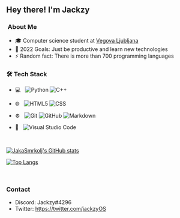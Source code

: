 <h2> Hey there! I'm Jackzy

<h3>&nbsp;About Me </h3>

- 🎓 Computer science student at [Vegova Ljubljana](https://www.vegova.si/)
- 🥅 2022 Goals: Just be productive and learn new technologies
- ⚡ Random fact: There is more than 700 programming languages 

<h3> 🛠 Tech Stack </h3>

- 💻 &nbsp;
  ![Python](https://img.shields.io/badge/-Python-333333?style=flat&logo=python)
  ![C++](https://img.shields.io/badge/-C++-333333?style=flat&logo=C%2B%2B&logoColor=00599C)
  
- 🌐 &nbsp;
  ![HTML5](https://img.shields.io/badge/-HTML5-333333?style=flat&logo=HTML5)
  ![CSS](https://img.shields.io/badge/-CSS-333333?style=flat&logo=CSS3&logoColor=1572B6)
- ⚙️ &nbsp;
  ![Git](https://img.shields.io/badge/-Git-333333?style=flat&logo=git)
  ![GitHub](https://img.shields.io/badge/-GitHub-333333?style=flat&logo=github)
  ![Markdown](https://img.shields.io/badge/-Markdown-333333?style=flat&logo=markdown)
- 🔧 &nbsp;
  ![Visual Studio Code](https://img.shields.io/badge/-Visual%20Studio%20Code-333333?style=flat&logo=visual-studio-code&logoColor=007ACC)

<br/>

[![JakaSmrkolj's GitHub stats](https://github-readme-stats.vercel.app/api?username=Jackzy05&show_icons=true&theme=radical)](https://github.com/anuraghazra/github-readme-stats)

[![Top Langs](https://github-readme-stats.vercel.app/api/top-langs/?username=Jackzy05&theme=radical)](https://github.com/MaticBabnik)

<br/>

<h3>Contact </h3>

- Discord: Jackzy#4296
- Twitter: https://twitter.com/jackzyOS
